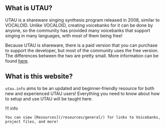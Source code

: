 ## What is UTAU?

UTAU is a shareware singing synthesis program released in 2008, similar to VOCALOID. Unlike VOCALOID, creating voicebanks for it can be done by anyone, so the community has provided many voicebanks that support singing in many languages, with most of them being free!

Because UTAU is shareware, there is a paid version that you can purchase to support the developer, but most of the community uses the free version. The differences between the two are pretty small. More information can be found [here](http://utau.us/share.html).

## What is this website?

`utau.info` aims to be an updated and beginner-friendly resource for both new and experienced UTAU users!
Everything you need to know about how to setup and use UTAU will be taught here.

!!! info

    You can view [Resources](/resources/general/) for links to Voicebanks, project files, and more!
